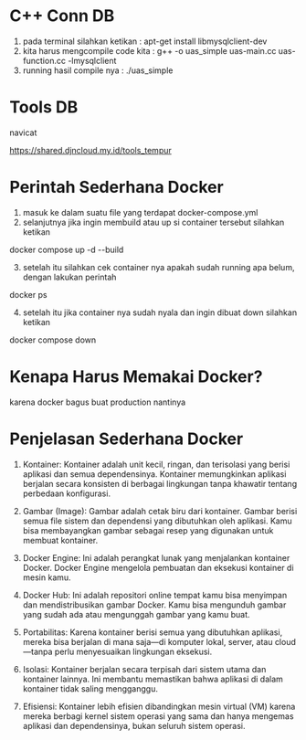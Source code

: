 # C++ Conn DB
1. pada terminal silahkan ketikan : apt-get install libmysqlclient-dev
2. kita harus mengcompile code kita : g++ -o uas_simple uas-main.cc uas-function.cc -lmysqlclient
3. running hasil compile nya : ./uas_simple

# Tools DB
navicat

https://shared.djncloud.my.id/tools_tempur

# Perintah Sederhana Docker
1. masuk ke dalam suatu file yang terdapat docker-compose.yml
2. selanjutnya jika ingin membuild atau up si container tersebut silahkan ketikan 

docker compose up -d --build 


3. setelah itu silahkan cek container nya apakah sudah running apa belum, dengan lakukan perintah

docker ps 


4. setelah itu jika container nya sudah nyala dan ingin dibuat down silahkan ketikan 

docker compose down


# Kenapa Harus Memakai Docker?
karena docker bagus buat production nantinya

# Penjelasan Sederhana Docker 
1. Kontainer: Kontainer adalah unit kecil, ringan, dan terisolasi yang berisi aplikasi dan semua dependensinya. Kontainer memungkinkan aplikasi berjalan secara konsisten di berbagai lingkungan tanpa khawatir tentang perbedaan konfigurasi.

2. Gambar (Image): Gambar adalah cetak biru dari kontainer. Gambar berisi semua file sistem dan dependensi yang dibutuhkan oleh aplikasi. Kamu bisa membayangkan gambar sebagai resep yang digunakan untuk membuat kontainer.

3. Docker Engine: Ini adalah perangkat lunak yang menjalankan kontainer Docker. Docker Engine mengelola pembuatan dan eksekusi kontainer di mesin kamu.

4. Docker Hub: Ini adalah repositori online tempat kamu bisa menyimpan dan mendistribusikan gambar Docker. Kamu bisa mengunduh gambar yang sudah ada atau mengunggah gambar yang kamu buat.

5. Portabilitas: Karena kontainer berisi semua yang dibutuhkan aplikasi, mereka bisa berjalan di mana saja—di komputer lokal, server, atau cloud—tanpa perlu menyesuaikan lingkungan eksekusi.

6. Isolasi: Kontainer berjalan secara terpisah dari sistem utama dan kontainer lainnya. Ini membantu memastikan bahwa aplikasi di dalam kontainer tidak saling mengganggu.

7. Efisiensi: Kontainer lebih efisien dibandingkan mesin virtual (VM) karena mereka berbagi kernel sistem operasi yang sama dan hanya mengemas aplikasi dan dependensinya, bukan seluruh sistem operasi.